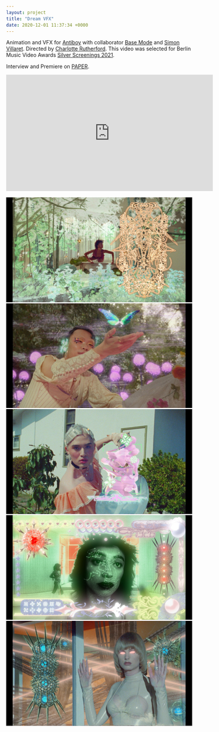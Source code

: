 ```yaml
---
layout: project
title: "Dream VFX"
date: 2020-12-01 11:37:34 +0000
---
```



Animation and VFX  for [Antiboy](https://www.instagram.com/theantiboy/) with collaborator [Base Mode](https://www.instagram.com/base__mode/) and [Simon Villaret](https://www.instagram.com/s1m0nc3ll0/).  Directed by [Charlotte Rutherford](https://www.instagram.com/charlie__chops/). This video was selected for Berlin Music Video Awards [Silver Screenings 2021](https://www.berlinmva.com/2021-silver/).

Interview and Premiere on [PAPER](https://www.papermag.com/antiboy-dream-2649094728.html?rebelltitem=4#rebelltitem4).

<iframe width="560" height="315" src="https://www.youtube.com/embed/s5pwEglUMoM?controls=0" frameborder="0" allow="accelerometer; autoplay; clipboard-write; encrypted-media; gyroscope; picture-in-picture" allowfullscreen></iframe>


![](/assets/dream/1.jpg)
![](/assets/dream/2.jpg)
![](/assets/dream/3.jpg)
![](/assets/dream/4.jpg)
![](/assets/dream/6.jpg)
